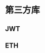 # 第三方库
<p id="b3pf1FjbjixwnoCsG8236k">

## JWT

</p>

<p id="gMnpAvTkKGkRv8tii18BVM">



</p>

<p id="k9Puw7whr3EwVg5UpN9JKw">

## ETH

</p>

<p id="csoPnAc9bB9GH6ogMYSp4k">



</p>
